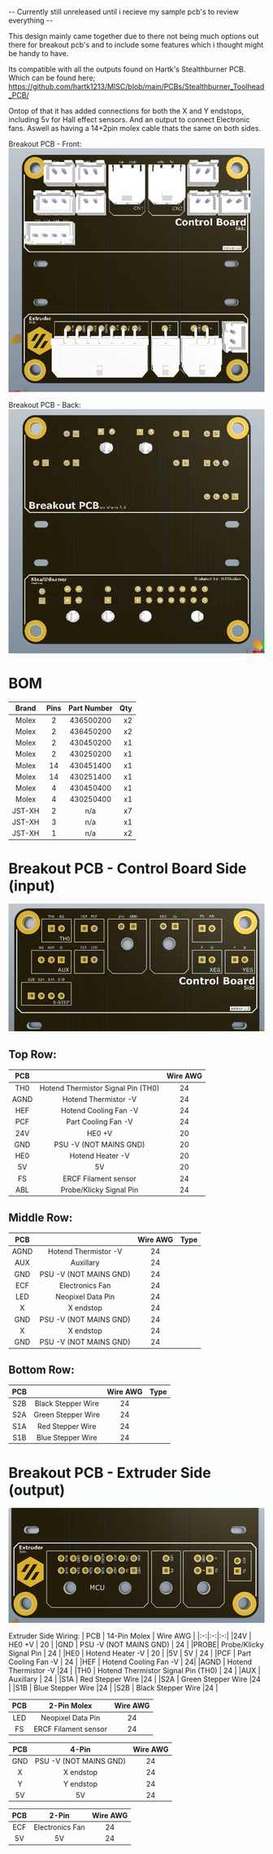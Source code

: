 -- Currently still unreleased until i recieve my sample pcb's to review everything --

This design mainly came together due to there not being much options out there for breakout pcb's and to include some features which i thought might be handy to have.

Its compatible with all the outputs found on Hartk's Stealthburner PCB.
Which can be found here; https://github.com/hartk1213/MISC/blob/main/PCBs/Stealthburner_Toolhead_PCB/

Ontop of that it has added connections for both the X and Y endstops, including 5v for Hall effect sensors.
And an output to connect Electronic fans.
Aswell as having a 14+2pin molex cable thats the same on both sides.

Breakout PCB - Front:<br>
![](https://github.com/S95Sedan/Voron-Stuff/blob/main/Breakout%20PCB/images/BreakoutPCB_01.jpg)

Breakout PCB - Back:<br>
![](https://github.com/S95Sedan/Voron-Stuff/blob/main/Breakout%20PCB/images/BreakoutPCB_02.jpg)


# BOM
| Brand | Pins | Part Number | Qty |
| :------------: | :-:| :----:|------------: 
| Molex | 2 | 436500200 | x2 |
| Molex | 2 | 436450200 | x2 |
| Molex | 2 | 430450200 | x1 |
| Molex | 2 | 430250200 | x1 |
| Molex | 14 | 430451400 | x1 |
| Molex | 14 | 430251400 | x1 |
| Molex | 4 | 430450400 | x1 |
| Molex | 4 | 430250400 | x1 |
| JST-XH | 2 | n/a | x7 |
| JST-XH | 3 | n/a | x1 |
| JST-XH | 1 | n/a | x2 |

# Breakout PCB - Control Board Side (input)<br>
![](https://github.com/S95Sedan/Voron-Stuff/blob/main/Breakout%20PCB/images/BreakoutPCB_03.jpg)

## Top Row:
| PCB | | Wire AWG |
|:-:|:-:|:-:|
|TH0  | Hotend Thermistor Signal Pin (TH0) | 24 |
|AGND | Hotend Thermistor -V | 24 |
|HEF  | Hotend Cooling Fan -V | 24 |
|PCF  | Part Cooling Fan -V | 24 |
|24V  | HE0 +V | 20   | 24v |
|GND  | PSU -V (NOT MAINS GND) | 20 |
|HE0  | Hotend Heater -V | 20 |
|5V   | 5V | 20   |
|FS   | ERCF Filament sensor | 24 |
|ABL | Probe/Klicky Signal Pin | 24 |

## Middle Row:
| PCB | | Wire AWG | Type |
|:-:|:-:|:-:|:-:|
|AGND | Hotend Thermistor -V | 24 |
|AUX  | Auxillary |  24  |
|GND  | PSU -V (NOT MAINS GND) | 24 |
|ECF   | Electronics Fan |24  |
|LED  | Neopixel Data Pin |24  |
|X   | X endstop |24  |
|GND  | PSU -V (NOT MAINS GND) | 24   |
|X   | X endstop |24  |
|GND  | PSU -V (NOT MAINS GND) | 24   |

## Bottom Row:
| PCB | | Wire AWG | Type |
|:-:|:-:|:-:|:-:|
|S2B  | Black Stepper Wire |24  |
|S2A  | Green Stepper Wire |24  |
|S1A  | Red Stepper Wire |24 |
|S1B  | Blue Stepper Wire |24  |

# Breakout PCB - Extruder Side (output)<br>
![](https://github.com/S95Sedan/Voron-Stuff/blob/main/Breakout%20PCB/images/BreakoutPCB_04.jpg)

Extruder Side Wiring:
| PCB | 14-Pin Molex | Wire AWG |
|:-:|:-:|:-:|
|24V  | HE0 +V | 20   |
|GND  | PSU -V (NOT MAINS GND) | 24   |
|PROBE| Probe/Klicky Signal Pin | 24   |
|HE0  | Hotend Heater -V | 20 |
|5V   | 5V | 24   |
|PCF  | Part Cooling Fan -V | 24  |
|HEF  | Hotend Cooling Fan -V |  24|
|AGND | Hotend Thermistor -V |24   |
|TH0  | Hotend Thermistor Signal Pin (TH0) | 24   |
|AUX  | Auxillary |  24  |
|S1A  | Red Stepper Wire |24 |
|S2A  | Green Stepper Wire |24  |
|S1B  | Blue Stepper Wire |24  |
|S2B  | Black Stepper Wire |24  |

| PCB | 2-Pin Molex | Wire AWG |
|:-:|:-:|:-:|
|LED  | Neopixel Data Pin |24  |
|FS   | ERCF Filament sensor |24  |

| PCB | 4-Pin | Wire AWG |
|:-:|:-:|:-:|
|GND  | PSU -V (NOT MAINS GND) | 24   |
|X   | X endstop |24  |
|Y  | Y endstop |24  |
|5V   | 5V | 24   |

| PCB | 2-Pin | Wire AWG |
|:-:|:-:|:-:|
|ECF   | Electronics Fan |24  |
|5V   | 5V | 24   |



